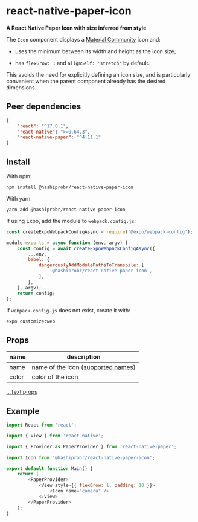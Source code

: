 react-native-paper-icon
=======================

**A React Native Paper Icon with size inferred from style**

The `Icon` component displays a [Material
Community](https://materialdesignicons.com/) icon and:

* uses the minimum between its width and height as the icon size;

* has `flexGrow: 1` and `alignSelf: 'stretch'` by default.

This avoids the need for explicitly defining an icon size, and is particularly
convenient when the parent component already has the desired dimensions.


Peer dependencies
-----------------

``` json
{
    "react": "^17.0.1",
    "react-native": ">=0.64.3",
    "react-native-paper": "^4.11.1"
}
```


Install
-------

With npm:

```
npm install @hashiprobr/react-native-paper-icon
```

With yarn:

```
yarn add @hashiprobr/react-native-paper-icon
```

If using Expo, add the module to `webpack.config.js`:

``` js
const createExpoWebpackConfigAsync = require('@expo/webpack-config');

module.exports = async function (env, argv) {
    const config = await createExpoWebpackConfigAsync({
        ...env,
        babel: {
            dangerouslyAddModulePathsToTranspile: [
                '@hashiprobr/react-native-paper-icon',
            ],
        },
    }, argv);
    return config;
};
```

If `webpack.config.js` does not exist, create it with:

```
expo customize:web
```


Props
-----

| name  | description |
|-------|-------------|
| name  | name of the icon ([supported names](https://callstack.github.io/react-native-paper/icons.html)) |
| color | color of the icon |

[...Text props](https://reactnative.dev/docs/text#props)


Example
-------

``` js
import React from 'react';

import { View } from 'react-native';

import { Provider as PaperProvider } from 'react-native-paper';

import Icon from '@hashiprobr/react-native-paper-icon';

export default function Main() {
    return (
        <PaperProvider>
            <View style={{ flexGrow: 1, padding: 10 }}>
                <Icon name="camera" />
            </View>
        </PaperProvider>
    );
}
```
